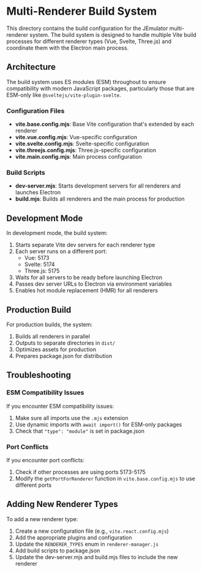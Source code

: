 # Multi-Renderer Build System

This directory contains the build configuration for the JEmulator multi-renderer system. The build system is designed to handle multiple Vite build processes for different renderer types (Vue, Svelte, Three.js) and coordinate them with the Electron main process.

## Architecture

The build system uses ES modules (ESM) throughout to ensure compatibility with modern JavaScript packages, particularly those that are ESM-only like `@sveltejs/vite-plugin-svelte`.

### Configuration Files

- **vite.base.config.mjs**: Base Vite configuration that's extended by each renderer
- **vite.vue.config.mjs**: Vue-specific configuration
- **vite.svelte.config.mjs**: Svelte-specific configuration
- **vite.threejs.config.mjs**: Three.js-specific configuration
- **vite.main.config.mjs**: Main process configuration

### Build Scripts

- **dev-server.mjs**: Starts development servers for all renderers and launches Electron
- **build.mjs**: Builds all renderers and the main process for production

## Development Mode

In development mode, the build system:

1. Starts separate Vite dev servers for each renderer type
2. Each server runs on a different port:
   - Vue: 5173
   - Svelte: 5174
   - Three.js: 5175
3. Waits for all servers to be ready before launching Electron
4. Passes dev server URLs to Electron via environment variables
5. Enables hot module replacement (HMR) for all renderers

## Production Build

For production builds, the system:

1. Builds all renderers in parallel
2. Outputs to separate directories in `dist/`
3. Optimizes assets for production
4. Prepares package.json for distribution

## Troubleshooting

### ESM Compatibility Issues

If you encounter ESM compatibility issues:

1. Make sure all imports use the `.mjs` extension
2. Use dynamic imports with `await import()` for ESM-only packages
3. Check that `"type": "module"` is set in package.json

### Port Conflicts

If you encounter port conflicts:

1. Check if other processes are using ports 5173-5175
2. Modify the `getPortForRenderer` function in `vite.base.config.mjs` to use different ports

## Adding New Renderer Types

To add a new renderer type:

1. Create a new configuration file (e.g., `vite.react.config.mjs`)
2. Add the appropriate plugins and configuration
3. Update the `RENDERER_TYPES` enum in `renderer-manager.js`
4. Add build scripts to package.json
5. Update the dev-server.mjs and build.mjs files to include the new renderer
